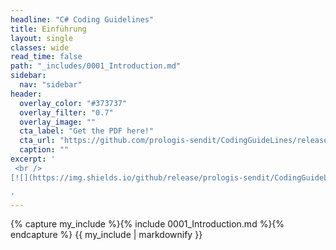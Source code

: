 ```yaml
---
headline: "C# Coding Guidelines"
title: Einführung
layout: single
classes: wide
read_time: false
path: "_includes/0001_Introduction.md"
sidebar:
  nav: "sidebar"
header:
  overlay_color: "#373737"
  overlay_filter: "0.7"
  overlay_image: ""
  cta_label: "Get the PDF here!"
  cta_url: "https://github.com/prologis-sendit/CodingGuideLines/releases/latest"
  caption: ""
excerpt: '
 <br /> 
[![](https://img.shields.io/github/release/prologis-sendit/CodingGuideLines.svg?style=for-the-badge&label=Latest)](https://github.com/prologis-sendit/CodingGuideLines/releases/latest){:target="_blank"}

'
---
```


{% capture my_include %}{% include 0001_Introduction.md %}{% endcapture %}
{{ my_include | markdownify }}
